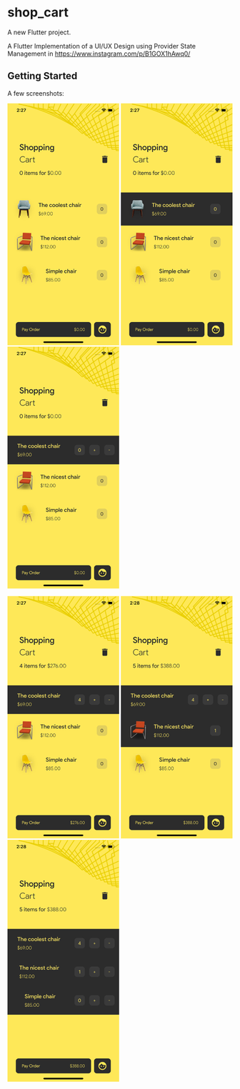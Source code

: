 # shop_cart

A new Flutter project.

A Flutter Implementation of a UI/UX Design using Provider State Management in  https://www.instagram.com/p/B1GOX1hAwq0/

## Getting Started

A few screenshots:

<p float="left">
  <img src="https://raw.githubusercontent.com/Zfinix/Shop_Cart/master/screenshot/shot1.png" width="250" />
  <img src="https://raw.githubusercontent.com/Zfinix/Shop_Cart/master/screenshot/shot2.png" width="250" />
  <img src="https://raw.githubusercontent.com/Zfinix/Shop_Cart/master/screenshot/shot3.png" width="250" />
</p>
<p float="left">
  <img src="https://raw.githubusercontent.com/Zfinix/Shop_Cart/master/screenshot/shot4.png" width="250" />
  <img src="https://raw.githubusercontent.com/Zfinix/Shop_Cart/master/screenshot/shot5.png" width="250" />
  <img src="https://raw.githubusercontent.com/Zfinix/Shop_Cart/master/screenshot/shot6.png" width="250" />
</p>